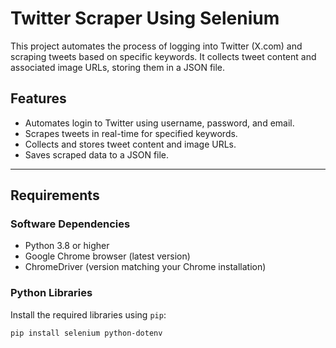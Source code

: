 # Twitter Scraper Using Selenium

This project automates the process of logging into Twitter (X.com) and scraping tweets based on specific keywords. It collects tweet content and associated image URLs, storing them in a JSON file.

## Features
- Automates login to Twitter using username, password, and email.
- Scrapes tweets in real-time for specified keywords.
- Collects and stores tweet content and image URLs.
- Saves scraped data to a JSON file.

---

## Requirements

### Software Dependencies
- Python 3.8 or higher
- Google Chrome browser (latest version)
- ChromeDriver (version matching your Chrome installation)

### Python Libraries
Install the required libraries using `pip`:
```bash
pip install selenium python-dotenv
